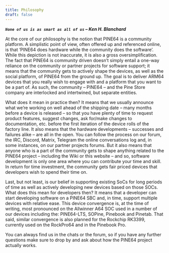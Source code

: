 ```yaml
---
title: Philosophy
draft: false
---
```

***`None of us is as smart as all of us` – Ken H. Blanchard***

At the core of our philosophy is the notion that PINE64 is a community platform. A simplistic point of view, often offered up and referenced online, is that ‘PINE64 does hardware while the community does the software’. While this depiction is not inaccurate, it is also a gross oversimplification. The fact that PINE64 is community driven doesn’t simply entail a one-way reliance on the community or partner projects for software support; it means that the community gets to actively shape the devices, as well as the social platform, of PINE64 from the ground up. The goal is to deliver ARM64 devices that you really wish to engage with and a platform that you want to be a part of. As such, the community – PINE64 – and the Pine Store company are interlocked and intertwined, but separate entities.

What does it mean in practice then? It means that we usually announce what we’re working on well ahead of the shipping date – many months before a device is released – so that you have plenty of time to request product features, suggest changes, ask for/make changes to documentation, etc. before the first iteration of the device rolls of the factory line. It also means that the hardware developments – successes and failures alike – are all in the open. You can follow the process on our forum, the IRC, Discord, Matrix, Telegram the online conversations log and, in some instances, on our partner projects forums. But it also means that anyone who is a part of the community gets to shape anything related to the PINE64 project – including the Wiki or this website – and so, software development is only one area where you can contribute your time and skill. In return for time investment, the community gets fair priced devices that developers wish to spend their time on.

Last, but not least, is our belief in supporting existing SoCs for long periods of time as well as actively developing new devices based on those SOCs. What does this mean for developers then? It means that a developer can start developing software on a PINE64 SBC and, in time,  support multiple devices with relative ease. This device convergence is, at the time of writing, most pronounced on the Allwinner A64 SOC used in a number of our devices including the: PINE64-LTS, SOPine, Pinebook and Pinetab. That said, similar convergence is also planned for the Rockchip RK3399, currently used on the RockPro64 and in the Pinebook Pro.

You can always find us in the chats or the forum, so if you have any further questions make sure to drop by and ask about how the PINE64 project actually works.
